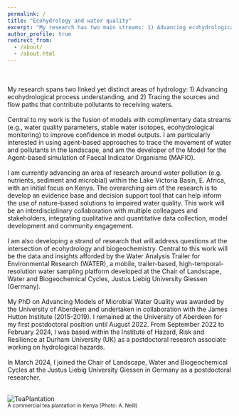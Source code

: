 ```yaml
---
permalink: /
title: "Ecohydrology and water quality"
excerpt: "My research has two main streams: 1) Advancing ecohydrological process understanding, and 2) tracing the sources and flow paths contributing agricultural pollutants to receiving waters"
author_profile: true
redirect_from: 
  - /about/
  - /about.html
---
```

<br>
<br>
My research spans two linked yet distinct areas of hydrology: 1) Advancing ecohydrological process understanding, and 2) Tracing the sources and flow paths that contribute pollutants to receiving waters.<br>
<br>
Central to my work is the fusion of models with complimentary data streams (e.g., water quality parameters, stable water isotopes, ecohydrological monitoring) to improve confidence in model outputs. I am particularly interested in using agent-based approaches to trace the movement of water and pollutants in the landscape, and am the developer of the Model for the Agent-based simulation of Faecal Indicator Organisms (MAFIO).<br>
<br>
I am currently advancing an area of research around water pollution (e.g. nutrients, sediment and microbial) within the Lake Victoria Basin, E. Africa, with an initial focus on Kenya. The overarching aim of the research is to develop an evidence base and decision support tool that can help inform the use of nature-based solutions to impaired water quality. This work will be an interdisciplinary collaboration with multiple colleagues and stakeholders, integrating qualitative and quantitative data collection, model development and community engagement.<br>
<br>
I am also developing a strand of research that will address questions at the intersection of ecohydrology and biogeochemistry. Central to this work will be the data and insights afforded by the Water Analysis Trailer for Environmental Research (WATER), a mobile, trailer-based, high-temporal-resolution water sampling platform developed at the Chair of Landscape, Water and Biogeochemical Cycles, Justus Liebig University Giessen (Germany).<br>
<br>
My PhD on Advancing Models of Microbial Water Quality was awarded by the University of Aberdeen and undertaken in collaboration with the James Hutton Institute (2015-2019). I remained at the University of Aberdeen for my first postdoctoral position until August 2022. From September 2022 to February 2024, I was based within the Institute of Hazard, Risk and Resilience at Durham University (UK) as a postdoctoral research associate working on hydrological hazards.<br>
<br>
In March 2024, I joined the Chair of Landscape, Water and Biogeochemical Cycles at the Justus Liebig University Giessen in Germany as a postdoctoral researcher.<br>
<br>

![TeaPlantation](https://github.com/a-j-neill/a-j-neill.github.io/assets/112963007/0e36cb1b-217c-4967-9771-dc6df1000274)<br>
<sub>A commercial tea plantation in Kenya (Photo: A. Neill)</sub>
